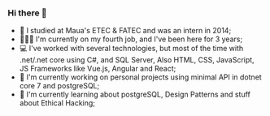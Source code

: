 ### Hi there 👋

- 🎒 I studied at Maua's ETEC & FATEC and was an intern in 2014;
- 🧑🏻‍💻 I'm currently on my fourth job, and I've been here for 3 years;
- 💻 I've worked with several technologies, but most of the time with .net/.net core using C#, and SQL Server, 
  Also HTML, CSS, JavaScript, JS Frameworks like Vue.js, Angular and React;
- 🔭 I'm currently working on personal projects using minimal API in dotnet core 7 and postgreSQL;
- 🌱 I'm currently learning about postgreSQL, Design Patterns and stuff about Ethical Hacking;
